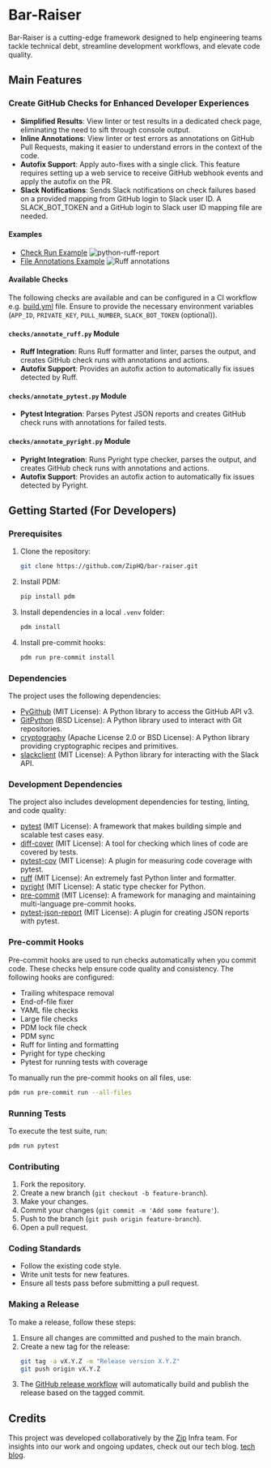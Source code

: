 # Bar-Raiser

Bar-Raiser is a cutting-edge framework designed to help engineering teams tackle technical debt, streamline development workflows, and elevate code quality.

## Main Features

### Create GitHub Checks for Enhanced Developer Experiences

- **Simplified Results**: View linter or test results in a dedicated check page, eliminating the need to sift through console output.
- **Inline Annotations**: View linter or test errors as annotations on GitHub Pull Requests, making it easier to understand errors in the context of the code.
- **Autofix Support**: Apply auto-fixes with a single click. This feature requires setting up a web service to receive GitHub webhook events and apply the autofix on the PR.
- **Slack Notifications**: Sends Slack notifications on check failures based on a provided mapping from GitHub login to Slack user ID. A SLACK_BOT_TOKEN and a GitHub login to Slack user ID mapping file are needed.

#### Examples

- [Check Run Example](https://github.com/ZipHQ/bar-raiser/pull/1/checks?check_run_id=33949411572)
  ![python-ruff-report](docs/images/readme/python-ruff-report.png)
- [File Annotations Example](https://github.com/ZipHQ/bar-raiser/pull/1/files)
  ![Ruff annotations](docs/images/readme/ruff_check_annotations.png)

#### Available Checks

The following checks are available and can be configured in a CI workflow e.g. [build.yml](.github/workflows/build.yml) file. Ensure to provide the necessary environment variables (`APP_ID`, `PRIVATE_KEY`, `PULL_NUMBER`, `SLACK_BOT_TOKEN` (optional)).

#### `checks/annotate_ruff.py` Module

- **Ruff Integration**: Runs Ruff formatter and linter, parses the output, and creates GitHub check runs with annotations and actions.
- **Autofix Support**: Provides an autofix action to automatically fix issues detected by Ruff.

#### `checks/annotate_pytest.py` Module

- **Pytest Integration**: Parses Pytest JSON reports and creates GitHub check runs with annotations for failed tests.

#### `checks/annotate_pyright.py` Module

- **Pyright Integration**: Runs Pyright type checker, parses the output, and creates GitHub check runs with annotations and actions.
- **Autofix Support**: Provides an autofix action to automatically fix issues detected by Pyright.

## Getting Started (For Developers)

### Prerequisites

1. Clone the repository:
   ```sh
   git clone https://github.com/ZipHQ/bar-raiser.git
   ```
2. Install PDM:
   ```sh
   pip install pdm
   ```
3. Install dependencies in a local `.venv` folder:
   ```sh
   pdm install
   ```
4. Install pre-commit hooks:
   ```sh
   pdm run pre-commit install
   ```

### Dependencies

The project uses the following dependencies:

- [PyGithub](https://github.com/PyGithub/PyGithub) (MIT License): A Python library to access the GitHub API v3.
- [GitPython](https://github.com/gitpython-developers/GitPython) (BSD License): A Python library used to interact with Git repositories.
- [cryptography](https://github.com/pyca/cryptography) (Apache License 2.0 or BSD License): A Python library providing cryptographic recipes and primitives.
- [slackclient](https://github.com/slackapi/python-slack-sdk) (MIT License): A Python library for interacting with the Slack API.

### Development Dependencies

The project also includes development dependencies for testing, linting, and code quality:

- [pytest](https://github.com/pytest-dev/pytest) (MIT License): A framework that makes building simple and scalable test cases easy.
- [diff-cover](https://github.com/Bachmann1234/diff-cover) (MIT License): A tool for checking which lines of code are covered by tests.
- [pytest-cov](https://github.com/pytest-dev/pytest-cov) (MIT License): A plugin for measuring code coverage with pytest.
- [ruff](https://github.com/charliermarsh/ruff) (MIT License): An extremely fast Python linter and formatter.
- [pyright](https://github.com/microsoft/pyright) (MIT License): A static type checker for Python.
- [pre-commit](https://github.com/pre-commit/pre-commit) (MIT License): A framework for managing and maintaining multi-language pre-commit hooks.
- [pytest-json-report](https://github.com/numirias/pytest-json-report) (MIT License): A plugin for creating JSON reports with pytest.

### Pre-commit Hooks

Pre-commit hooks are used to run checks automatically when you commit code. These checks help ensure code quality and consistency. The following hooks are configured:

- Trailing whitespace removal
- End-of-file fixer
- YAML file checks
- Large file checks
- PDM lock file check
- PDM sync
- Ruff for linting and formatting
- Pyright for type checking
- Pytest for running tests with coverage

To manually run the pre-commit hooks on all files, use:

```sh
pdm run pre-commit run --all-files
```

### Running Tests

To execute the test suite, run:

```sh
pdm run pytest
```

### Contributing

1. Fork the repository.
2. Create a new branch (`git checkout -b feature-branch`).
3. Make your changes.
4. Commit your changes (`git commit -m 'Add some feature'`).
5. Push to the branch (`git push origin feature-branch`).
6. Open a pull request.

### Coding Standards

- Follow the existing code style.
- Write unit tests for new features.
- Ensure all tests pass before submitting a pull request.

### Making a Release

To make a release, follow these steps:

1. Ensure all changes are committed and pushed to the main branch.
2. Create a new tag for the release:
   ```sh
   git tag -a vX.Y.Z -m "Release version X.Y.Z"
   git push origin vX.Y.Z
   ```
3. The [GitHub release workflow](https://github.com/ZipHQ/bar-raiser/actions/workflows/release.yml) will automatically build and publish the release based on the tagged commit.

## Credits

This project was developed collaboratively by the [Zip](https://ziphq.com/) Infra team. For insights into our work and ongoing updates, check out our tech blog. [tech blog](https://engineering.ziphq.com/).
